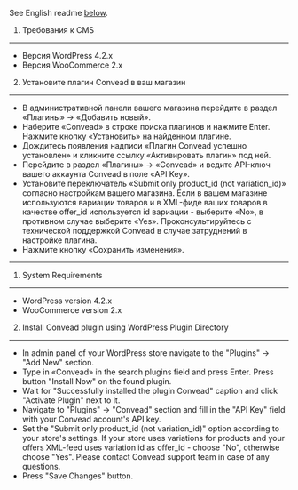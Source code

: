 See English readme [below](#1-system-requirements).

1. Требования к CMS
-------------------

* Версия WordPress 4.2.x
* Версия WooCommerce 2.x

2. Установите плагин Convead в ваш магазин 
------------------------------------------

* В административной панели вашего магазина перейдите в раздел «Плагины» → «Добавить новый».
* Наберите «Convead» в строке поиска плагинов и нажмите Enter. Нажмите кнопку «Установить» на найденном плагине.
* Дождитесь появления надписи «Плагин Convead успешно установлен» и кликните ссылку «Активировать плагин» под ней.
* Перейдите в раздел «Плагины» → «Convead» и ведите API-ключ вашего аккаунта Convead в поле «API Key».
* Установите переключатель «Submit only product_id (not variation_id)» согласно настройкам вашего магазина. Если в вашем магазине используются вариации товаров и в XML-фиде ваших товаров в качестве offer_id используется id вариации - выберите «No», в противном случае выберите «Yes». Проконсультируйтесь с технической поддержкой Convead в случае затруднений в настройке плагина.
* Нажмите кнопку «Сохранить изменения».

***

1. System Requirements
----------------------

* WordPress version 4.2.x
* WooCommerce version 2.x

2. Install Convead plugin using WordPress Plugin Directory
----------------------------------------------------------

* In admin panel of your WordPress store navigate to the "Plugins" → "Add New" section.
* Type in «Convead» in the search plugins field and press Enter. Press button "Install Now" on the found plugin.
* Wait for "Successfully installed the plugin Convead" caption and click "Activate Plugin" next to it.
* Navigate to "Plugins" → "Convead" section and fill in the "API Key" field with your Convead account's API key.
* Set the "Submit only product_id (not variation_id)" option according to your store's settings. If your store uses variations for products and your offers XML-feed uses variation id as offer_id - choose "No", otherwise choose "Yes". Please contact Convead support team in case of any questions.
* Press "Save Changes" button.
